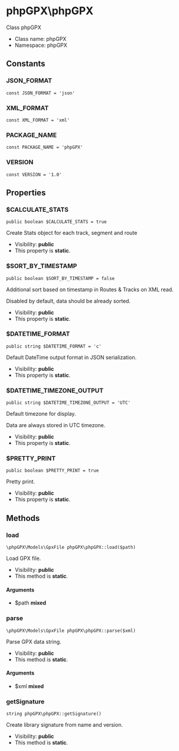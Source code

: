 phpGPX\phpGPX
===============

Class phpGPX




* Class name: phpGPX
* Namespace: phpGPX



Constants
----------


### JSON_FORMAT

    const JSON_FORMAT = 'json'





### XML_FORMAT

    const XML_FORMAT = 'xml'





### PACKAGE_NAME

    const PACKAGE_NAME = 'phpGPX'





### VERSION

    const VERSION = '1.0'





Properties
----------


### $CALCULATE_STATS

    public boolean $CALCULATE_STATS = true

Create Stats object for each track, segment and route



* Visibility: **public**
* This property is **static**.


### $SORT_BY_TIMESTAMP

    public boolean $SORT_BY_TIMESTAMP = false

Additional sort based on timestamp in Routes & Tracks on XML read.

Disabled by default, data should be already sorted.

* Visibility: **public**
* This property is **static**.


### $DATETIME_FORMAT

    public string $DATETIME_FORMAT = 'c'

Default DateTime output format in JSON serialization.



* Visibility: **public**
* This property is **static**.


### $DATETIME_TIMEZONE_OUTPUT

    public string $DATETIME_TIMEZONE_OUTPUT = 'UTC'

Default timezone for display.

Data are always stored in UTC timezone.

* Visibility: **public**
* This property is **static**.


### $PRETTY_PRINT

    public boolean $PRETTY_PRINT = true

Pretty print.



* Visibility: **public**
* This property is **static**.


Methods
-------


### load

    \phpGPX\Models\GpxFile phpGPX\phpGPX::load($path)

Load GPX file.



* Visibility: **public**
* This method is **static**.


#### Arguments
* $path **mixed**



### parse

    \phpGPX\Models\GpxFile phpGPX\phpGPX::parse($xml)

Parse GPX data string.



* Visibility: **public**
* This method is **static**.


#### Arguments
* $xml **mixed**



### getSignature

    string phpGPX\phpGPX::getSignature()

Create library signature from name and version.



* Visibility: **public**
* This method is **static**.



